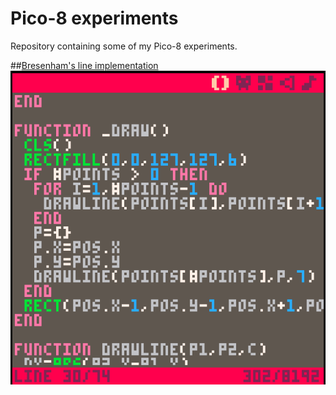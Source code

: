 # Pico-8 experiments
Repository containing some of my Pico-8 experiments.

##[Bresenham's line implementation](https://github.com/lvictorino/pico8/blob/master/bresenham.p8)
![Bresenham](imgs/bresenham.gif)
